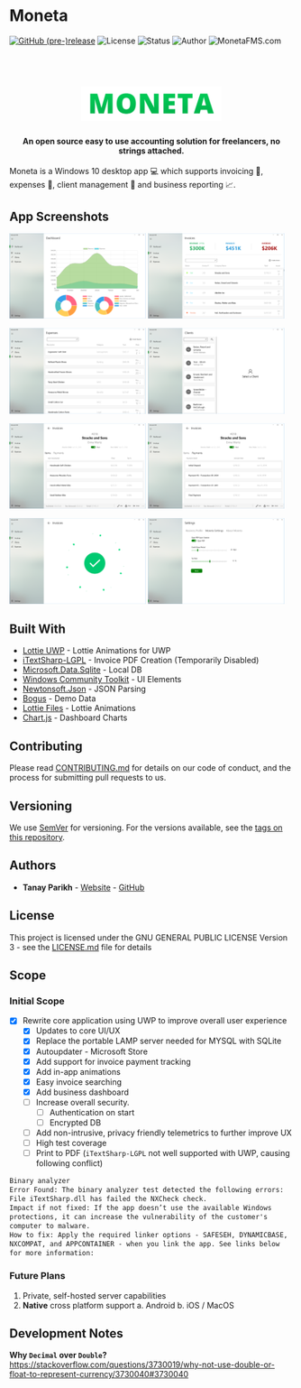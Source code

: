 # Moneta
[![GitHub (pre-)release](https://img.shields.io/github/release/TanayParikh/Moneta/all.svg)](https://github.com/TanayParikh/Moneta/releases)
![License](https://img.shields.io/github/license/TanayParikh/Moneta.svg)
![Status](https://img.shields.io/badge/status-beta-orange.svg)
![Author](https://img.shields.io/badge/author-Tanay%20Parikh-brightgreen.svg)
![MonetaFMS.com](https://img.shields.io/website-up-down-green-red/http/shields.io.svg?label=MonetaFMS.com)


<h1 align="center">
  <br>
  <img src="./Logo.png" alt="Moneta" width="250">
</h1>

<h4 align="center">An open source easy to use accounting solution for freelancers, no strings attached.</h4>

Moneta is a Windows 10 desktop app :computer: which supports invoicing :page_facing_up:, expenses :money_with_wings:, client management :office: and business reporting :chart_with_upwards_trend:.


## App Screenshots
<img src="./Screenshots/Dashboard.PNG" width="48%"/> <img src="./Screenshots/Invoices.PNG" width="48%"/> 

<img src="./Screenshots/Expenses.PNG" width="48%"/> <img src="./Screenshots/Clients.PNG" width="48%"/> 

<img src="./Screenshots/Invoice Items.PNG" width="48%"/> <img src="./Screenshots/Invoice Payments.PNG" width="48%"/> 

<img src="./Screenshots/Save Animation.PNG" width="48%"/> <img src="./Screenshots/Settings.PNG" width="48%"/> 


## Built With
* [Lottie UWP](https://github.com/azchohfi/LottieUWP) - Lottie Animations for UWP
* [iTextSharp-LGPL](https://github.com/schourode/iTextSharp-LGPL) - Invoice PDF Creation (Temporarily Disabled)
* [Microsoft.Data.Sqlite](https://www.asp.net) - Local DB
* [Windows Community Toolkit](https://github.com/Microsoft/WindowsCommunityToolkit) - UI Elements
* [Newtonsoft.Json](https://www.newtonsoft.com/json) - JSON Parsing
* [Bogus](https://github.com/bchavez/Bogus) - Demo Data
* [Lottie Files](https://www.lottiefiles.com) - Lottie Animations
* [Chart.js](https://www.chartjs.org) - Dashboard Charts


## Contributing

Please read [CONTRIBUTING.md](./CONTRIBUTING.md) for details on our code of conduct, and the process for submitting pull requests to us.


## Versioning

We use [SemVer](http://semver.org/) for versioning. For the versions available, see the [tags on this repository](https://github.com/TanayParikh/Moneta/tags). 


## Authors

* **Tanay Parikh** - [Website](https://tanayparikh.com) - [GitHub](https://github.com/TanayParikh)


## License

This project is licensed under the GNU GENERAL PUBLIC LICENSE Version 3 - see the [LICENSE.md](LICENSE.md) file for details


## Scope
### Initial Scope
- [x] Rewrite core application using UWP to improve overall user experience
	- [x] Updates to core UI/UX
	- [x] Replace the portable LAMP server needed for MYSQL with SQLite
	- [x] Autoupdater - Microsoft Store
	- [x] Add support for invoice payment tracking
	- [x] Add in-app animations
	- [x] Easy invoice searching
	- [x] Add business dashboard
	- [ ] Increase overall security. 
		- [ ] Authentication on start
		- [ ] Encrypted DB
	- [ ] Add non-intrusive, privacy friendly telemetrics to further improve UX	
	- [ ] High test coverage
	- [ ] Print to PDF (`iTextSharp-LGPL` not well supported with UWP, causing following conflict)
	
```
Binary analyzer
Error Found: The binary analyzer test detected the following errors:
File iTextSharp.dll has failed the NXCheck check.
Impact if not fixed: If the app doesn’t use the available Windows protections, it can increase the vulnerability of the customer's computer to malware.
How to fix: Apply the required linker options - SAFESEH, DYNAMICBASE, NXCOMPAT, and APPCONTAINER - when you link the app. See links below for more information:
```

### Future Plans
1. Private, self-hosted server capabilities
2. **Native** cross platform support
	a. Android
	b. iOS / MacOS

## Development Notes
**Why `Decimal` over `Double`?**
https://stackoverflow.com/questions/3730019/why-not-use-double-or-float-to-represent-currency/3730040#3730040
